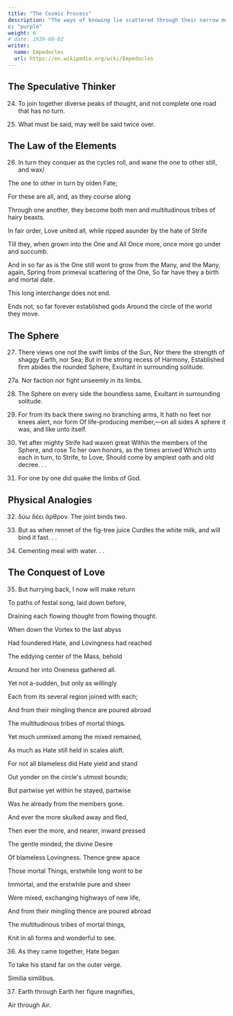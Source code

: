 ```yaml
---
title: "The Cosmic Process"
description: "The ways of knowing lie scattered through their narrow members"
c: "purple"
weight: 6
# date: 1939-08-02
writer:
  name: Empedocles
  url: https://en.wikipedia.org/wiki/Empedocles
---
```



## The Speculative Thinker 
 
24. To join together diverse peaks of thought, and not complete one road that has no turn.

<!-- An Aphorism. -->

25. What must be said, may well be said twice over.


## The Law of the Elements

26. In turn they conquer as the cycles roll, and wane the one to other still, and wax/

The one to other in turn by olden Fate;

For these are all, and, as they course along

Through one another, they become both men and multitudinous tribes of hairy beasts.

In fair order, Love united all, while ripped asunder by the hate of Strife

Till they, when grown into the One and All
Once more, once more go under and succumb.

And in so far as is the One still wont to grow from the Many, and the Many, again,
Spring from primeval scattering of the One,
So far have they a birth and mortal date.

This long interchange does not end. 

Ends not, so far forever established gods
Around the circle of the world they move.


## The Sphere

27. There views one not the swift limbs of the Sun,
Nor there the strength of shaggy Earth, nor Sea;
But in the strong recess of Harmony,
Established firm abides the rounded Sphere,
Exultant in surrounding solitude.

27a. Nor faction nor fight unseemly in its limbs.

28. The Sphere on every side the boundless same,
Exultant in surrounding solitude.

29. For from its back there swing no branching arms,
It hath no feet nor knees alert, nor form
Of life-producing member,—on all sides
A sphere it was, and like unto itself.

30. Yet after mighty Strife had waxen great
Within the members of the Sphere, and rose
To her own honors, as the times arrived
Which unto each in turn, to Strife, to Love,
Should come by amplest oath and old decree. . .

31. For one by one did quake the limbs of God.


## Physical Analogies

32. δύω δέει ἄρθρον.
The joint binds two.

33. But as when rennet of the fig-tree juice
Curdles the white milk, and will bind it fast. . .

34. Cementing meal with water. . .


## The Conquest of Love

35. But hurrying back, I now will make return

To paths of festal song, laid down before,

Draining each flowing thought from flowing thought.

When down the Vortex to the last abyss

Had foundered Hate, and Lovingness had reached

The eddying center of the Mass, behold

Around her into Oneness gathered all.

Yet not a-sudden, but only as willingly

Each from its several region joined with each;

And from their mingling thence are poured abroad

The multitudinous tribes of mortal things.

Yet much unmixed among the mixed remained,

As much as Hate still held in scales aloft.

For not all blameless did Hate yield and stand

Out yonder on the circle's utmost bounds;

But partwise yet within he stayed, partwise

Was he already from the members gone.

And ever the more skulked away and fled,

Then ever the more, and nearer, inward pressed

The gentle minded, the divine Desire

Of blameless Lovingness. Thence grew apace

Those mortal Things, erstwhile long wont to be

Immortal, and the erstwhile pure and sheer

Were mixed, exchanging highways of new life,

And from their mingling thence are poured abroad

The multitudinous tribes of mortal things,

Knit in all forms and wonderful to see.

36. As they came together, Hate began

To take his stand far on the outer verge.

Similia similibus.

37. Earth through Earth her figure magnifies,

Air through Air.



